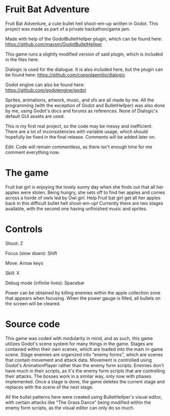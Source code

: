 # Fruit Bat Adventure
Fruit Bat Adventure, a cute bullet hell shoot-em-up written in Godot. This project was made as part of a private hackathon/game jam.

Made with help of the GodotBulletHellper plugin, which can be found here: https://github.com/mavsm/GodotBulletHellper 

This game runs a slightly modified version of said plugin, which is included in the files here.

Dialogic is used for the dialogue. It is also included here, but the plugin can be found here: https://github.com/coppolaemilio/dialogic 

Godot engine can also be found here: https://github.com/godotengine/godot


Sprites, animations, artwork, music, and sfx are all made by me.
All the programming (with the exception of Godot and BulletHellper) was also done by me, using Godot's docs and forums as references.
None of Dialogic's default GUI assets are used.

This is my first real project, so the code may be messy and inefficient. There are a lot of inconsistencies with variable usage, which should hopefully be fixed in the final release. Comments will be added later on. 

Edit: Code will remain commentless, as there isn't enough time for me comment everything now.

# The game
Fruit bat girl is enjoying the lovely sunny day when she finds out that all her apples were stolen. Being hungry, she sets off to find her apples and comes across a horde of owls led by Owl girl. Help Fruit bat girl get all her apples back in this difficult bullet hell shoot-em-up! Currently there are two stages available, with the second one having unfinished music and sprites.


# Controls

Shoot: Z

Focus (slow down): Shift

Move: Arrow keys

Skill: X

Debug mode (infinite lives): Spacebar

Power can be obtained by killing enemies within the apple collection zone that appears when focusing. When the power gauge is filled, all bullets on the screen will be cleared.

# Source code
This game was coded with modularity in mind, and as such, this game utilizes Godot's scene system for many things in the game. Stages are contained within their own scenes, which are loaded into the main in-game scene. Stage enemies are organized into "enemy forms", which are scenes that contain movement and attack data. Movement is controlled using Godot's AnimationPlayer rather than the enemy form scripts. Enemies don't have much in their scripts, as it's the enemy form scripts that are controlling their attacks. The bosses work in a similar way, only now with phases implemented. Once a stage is done, the game deletes the current stage and replaces with the scene of the next stage. 

All the bullet patterns here were created using BulletHellper's visual editor, with certain attacks like "The Grass Dance" being modified within the enemy form scripts, as the visual editor can only do so much.

